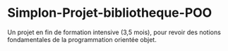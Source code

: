 # Simplon-Projet-bibliotheque-POO
Un projet en fin de formation intensive (3,5 mois),
pour revoir des notions fondamentales de la
programmation orientée objet.
